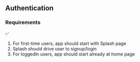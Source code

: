 ## Authentication

### Requirements
✅ 
1. For first-time users, app should start with Splash page
2. Splash should drive user to signup/login
3. For loggedIn users, app should start already at home page
